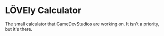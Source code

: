 LÖVEly Calculator
=================

The small calculator that GameDevStudios are working on. It isn't a priority, but it's there.

